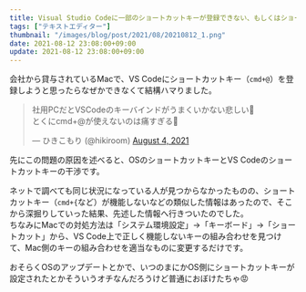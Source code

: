 ```yaml
---
title: Visual Studio Codeに一部のショートカットキーが登録できない、もしくはショートカットキーが正しく機能しない時の対処法
tags: ["テキストエディター"]
thumbnail: "/images/blog/post/2021/08/20210812_1.png"
date: 2021-08-12 23:08:00+09:00
update: 2021-08-12 23:08:00+09:00
---
```


会社から貸与されているMacで、VS Codeにショートカットキー（`cmd+@`）を登録しようと思ったらなぜかできなくて結構ハマりました。

<blockquote class="twitter-tweet"><p lang="ja" dir="ltr">社用PCだとVSCodeのキーバインドがうまくいかない悲しい🥲<br>とくにcmd+@が使えないのは痛すぎる🥲</p>&mdash; ひきこもり (@hikiroom) <a href="https://twitter.com/hikiroom/status/1422869226746875909?ref_src=twsrc%5Etfw">August 4, 2021</a></blockquote> <script async src="https://platform.twitter.com/widgets.js" charset="utf-8"></script>

先にこの問題の原因を述べると、OSのショートカットキーとVS Codeのショートカットキーの干渉です。

ネットで調べても同じ状況になっている人が見つからなかったものの、ショートカットキー（`cmd+{`など）が機能しないなどの類似した情報はあったので、そこから深掘りしていった結果、先述した情報へ行きついたのでした。  
ちなみにMacでの対処方法は「システム環境設定」→「キーボード」→「ショートカット」から、VS Code上で正しく機能しないキーの組み合わせを見つけて、Mac側のキーの組み合わせを適当なものに変更するだけです。

おそらくOSのアップデートとかで、いつのまにかOS側にショートカットキーが設定されたとかそういうオチなんだろうけど普通におぼけたちゃ😡
